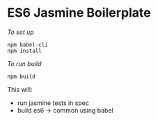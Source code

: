 # ES6 Jasmine Boilerplate

*To set up*

```
npm babel-cli 
npm install
```

*To run build*

`npm build`

This will:

 - run jasmine tests in spec
 - build es6 -> common using babel
